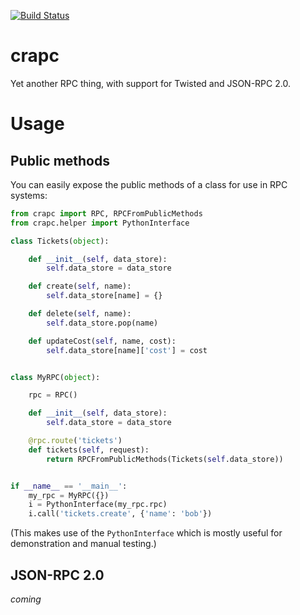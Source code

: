 [![Build Status](https://secure.travis-ci.org/iffy/crapc.png?branch=master)](http://travis-ci.org/iffy/crapc)

# crapc #

Yet another RPC thing, with support for Twisted and JSON-RPC 2.0.


# Usage #

## Public methods ##

You can easily expose the public methods of a class for use in RPC systems:

```python
from crapc import RPC, RPCFromPublicMethods
from crapc.helper import PythonInterface

class Tickets(object):

    def __init__(self, data_store):
        self.data_store = data_store

    def create(self, name):
        self.data_store[name] = {}

    def delete(self, name):
        self.data_store.pop(name)

    def updateCost(self, name, cost):
        self.data_store[name]['cost'] = cost


class MyRPC(object):

    rpc = RPC()

    def __init__(self, data_store):
        self.data_store = data_store

    @rpc.route('tickets')
    def tickets(self, request):
        return RPCFromPublicMethods(Tickets(self.data_store))


if __name__ == '__main__':
    my_rpc = MyRPC({})
    i = PythonInterface(my_rpc.rpc)
    i.call('tickets.create', {'name': 'bob'})
```

(This makes use of the `PythonInterface` which is mostly useful for
demonstration and manual testing.)


## JSON-RPC 2.0 ##

*coming*
